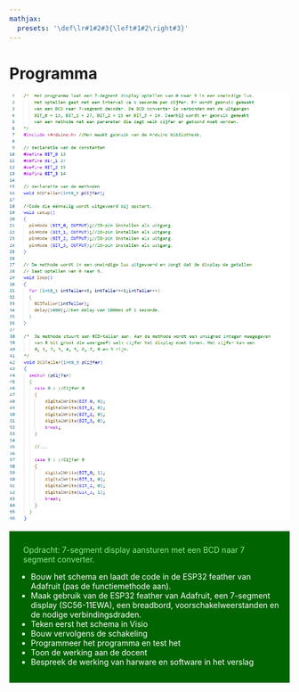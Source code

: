 ```yaml
---
mathjax:
  presets: '\def\lr#1#2#3{\left#1#2\right#3}'
---
```



# Programma

![Programma om een 7-segment display aan te sturen met BCD4511BE.](./images/code1.png)
![Programma om een 7-segment display aan te sturen met BCD4511BE.](./images/code2.png)

<div style="background-color:darkgreen; text-align:left; vertical-align:left; padding:15px;">
<p style="color:lightgreen; margin:10px">
Opdracht: 7-segment display aansturen met een BCD naar 7 segment converter.
<ul style="color: white;">
<li>Bouw het schema en laadt de code in de ESP32 feather van Adafruit (pas de functiemethode aan).</li>
<li>Maak gebruik van de ESP32 feather van Adafruit, een 7-segment display (SC56-11EWA), een breadbord, voorschakelweerstanden en de nodige verbindingsdraden.</li>
<li>Teken eerst het schema in Visio</li>
<li>Bouw vervolgens de schakeling</li>
<li>Programmeer het programma en test het</li>
<li>Toon de werking aan de docent</li>
<li>Bespreek de werking van harware en software in het verslag</li>
</ul>
</p>
</div>